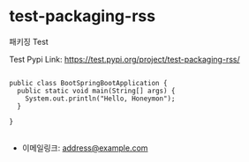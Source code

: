 # test-packaging-rss

패키징 Test  

Test Pypi Link:
https://test.pypi.org/project/test-packaging-rss/  

<pre>
<code>
public class BootSpringBootApplication {
  public static void main(String[] args) {
    System.out.println("Hello, Honeymon");
  }

}
</code>
</pre>

* 이메일링크: <address@example.com>
